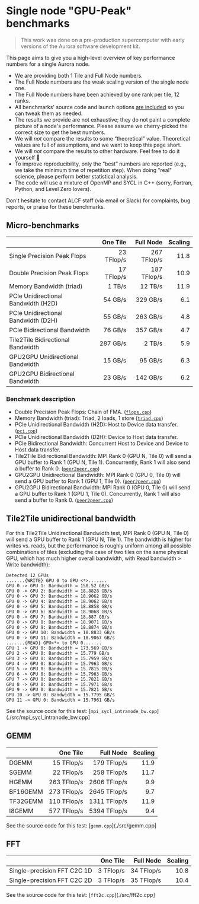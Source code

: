 # Single node "GPU-Peak" benchmarks

> This work was done on a pre-production supercomputer with early versions of the Aurora software development kit.

This page aims to give you a high-level overview of key performance numbers for a single Aurora node.

- We are providing both 1 Tile and Full Node numbers.
- The Full Node numbers are the weak scaling version of the single node one.
- The Full Node numbers have been achieved by one rank per tile, 12 ranks.
- All benchmarks' source code and launch options [are included](https://github.com/argonne-lcf/user-guides/tree/main/docs/aurora/node-performance-overview/src) so you can tweak them as needed.
- The results we provide are not exhaustive; they do not paint a complete picture of a node's performance. Please assume we cherry-picked the correct size to get the best numbers.
- We will *not* compare the results to some “theoretical” value. Theoretical values are full of assumptions, and we want to keep this page short.
- We will *not* compare the results to other hardware. Feel free to do it yourself 🙂
- To improve reproducibility, only the “best” numbers are reported (e.g., we take the minimum time of repetition step). When doing "real" science, please perform better statistical analysis.
- The code will use a mixture of OpenMP and SYCL in C++ (sorry, Fortran, Python, and Level Zero lovers).

Don't hesitate to contact ALCF staff (via email or Slack) for complaints, bug reports, or praise for these benchmarks.

## Micro-benchmarks

|                                     |   One Tile |   Full Node | Scaling |
|-------------------------------------|-----------:|------------:|--------:|
|         Single Precision Peak Flops | 23 TFlop/s | 267 TFlop/s |    11.8 |
|         Double Precision Peak Flops | 17 TFlop/s | 187 TFlop/s |    10.9 |
|            Memory Bandwidth (triad) |     1 TB/s |     12 TB/s |    11.9 |
| PCIe Unidirectional Bandwidth (H2D) |    54 GB/s |    329 GB/s |     6.1 |
| PCIe Unidirectional Bandwidth (D2H) |    55 GB/s |    263 GB/s |     4.8 |
|        PCIe Bidirectional Bandwidth |    76 GB/s |    357 GB/s |     4.7 |
|   Tile2Tile Bidirectional Bandwidth |   287 GB/s |      2 TB/s |     5.9 |
|    GPU2GPU Unidirectional Bandwidth |    15 GB/s |     95 GB/s |     6.3 |
|     GPU2GPU Bidirectional Bandwidth |    23 GB/s |    142 GB/s |     6.2 |

### Benchmark description

- Double Precision Peak Flops: Chain of FMA.  ([`flops.cpp`](./src/flops.cpp))
- Memory Bandwidth (triad): Triad, 2 loads, 1 store ([`triad.cpp`](./src/triad.cpp))
- PCIe Unidirectional Bandwidth (H2D): Host to Device data transfer. ([`pci.cpp`](./src/pci.cpp))
- PCIe Unidirectional Bandwidth (D2H): Device to Host data transfer.
- PCIe Bidirectional Bandwidth: Concurrent Host to Device and Device to Host data transfer.
- Tile2Tile Bidirectional Bandwidth: MPI Rank 0 (GPU N, Tile 0) will send a GPU buffer to Rank 1 (GPU N, Tile 1). Concurrently, Rank 1 will also send a buffer to Rank 0. ([`peer2peer.cpp`](./src/peer2peer.cpp))
- GPU2GPU Unidirectional Bandwidth: MPI Rank 0 (GPU 0, Tile 0) will send a GPU buffer to Rank 1 (GPU 1, Tile 0). ([`peer2peer.cpp`](./src/peer2peer.cpp))
- GPU2GPU Bidirectional Bandwidth: MPI Rank 0 (GPU 0, Tile 0) will send a GPU buffer to Rank 1 (GPU 1, Tile 0). Concurrently, Rank 1 will also send a buffer to Rank 0. ([`peer2peer.cpp`](./src/peer2peer.cpp))

## Tile2Tile unidirectional bandwidth

For this Tile2Tile Unidirectional Bandwidth test, MPI Rank 0 (GPU N, Tile 0) will send a GPU buffer to Rank 1 (GPU N, Tile 1). The bandwidth is higher for writes vs. reads, but the performance is roughly uniform among all possible combinations of tiles (excluding the case of two tiles on the same physical GPU, which has much higher overall bandwidth, with Read bandwidth > Write bandwidth):

```output
Detected 12 GPUs
.......{WRITE} GPU 0 to GPU <*>.......
GPU 0 -> GPU 1: Bandwidth = 158.52 GB/s
GPU 0 -> GPU 2: Bandwidth = 18.8828 GB/s
GPU 0 -> GPU 3: Bandwidth = 18.9062 GB/s
GPU 0 -> GPU 4: Bandwidth = 18.9062 GB/s
GPU 0 -> GPU 5: Bandwidth = 18.8858 GB/s
GPU 0 -> GPU 6: Bandwidth = 18.9068 GB/s
GPU 0 -> GPU 7: Bandwidth = 18.887 GB/s
GPU 0 -> GPU 8: Bandwidth = 18.9071 GB/s
GPU 0 -> GPU 9: Bandwidth = 18.8874 GB/s
GPU 0 -> GPU 10: Bandwidth = 18.8833 GB/s
GPU 0 -> GPU 11: Bandwidth = 18.9067 GB/s
.......{READ} GPU<*> to GPU 0.......
GPU 1 -> GPU 0: Bandwidth = 173.569 GB/s
GPU 2 -> GPU 0: Bandwidth = 15.779 GB/s
GPU 3 -> GPU 0: Bandwidth = 15.7959 GB/s
GPU 4 -> GPU 0: Bandwidth = 15.7963 GB/s
GPU 5 -> GPU 0: Bandwidth = 15.7815 GB/s
GPU 6 -> GPU 0: Bandwidth = 15.7963 GB/s
GPU 7 -> GPU 0: Bandwidth = 15.7821 GB/s
GPU 8 -> GPU 0: Bandwidth = 15.7971 GB/s
GPU 9 -> GPU 0: Bandwidth = 15.7821 GB/s
GPU 10 -> GPU 0: Bandwidth = 15.7795 GB/s
GPU 11 -> GPU 0: Bandwidth = 15.7961 GB/s
```

See the source code for this test: [`mpi_sycl_intranode_bw.cpp`](./src/mpi_sycl_intranode_bw.cpp]

## GEMM

|          |    One Tile |    Full Node | Scaling |
|----------|------------:|-------------:|--------:|
|    DGEMM |  15 TFlop/s |  179 TFlop/s |    11.9 |
|    SGEMM |  22 TFlop/s |  258 TFlop/s |    11.7 |
|    HGEMM | 263 TFlop/s | 2606 TFlop/s |     9.9 |
| BF16GEMM | 273 TFlop/s | 2645 TFlop/s |     9.7 |
| TF32GEMM | 110 TFlop/s | 1311 TFlop/s |    11.9 |
|   I8GEMM | 577 TFlop/s | 5394 TFlop/s |     9.4 |

See the source code for this test: [`gemm.cpp`](./src/gemm.cpp]

## FFT

|                             |   One Tile |  Full Node | Scaling |
|-----------------------------|-----------:|-----------:|--------:|
| Single-precision FFT C2C 1D |  3 TFlop/s | 34 TFlop/s |    10.8 |
| Single-precision FFT C2C 2D |  3 TFlop/s | 35 TFlop/s |    10.4 |

See the source code for this test: [`fft2c.cpp`](./src/fft2c.cpp]
